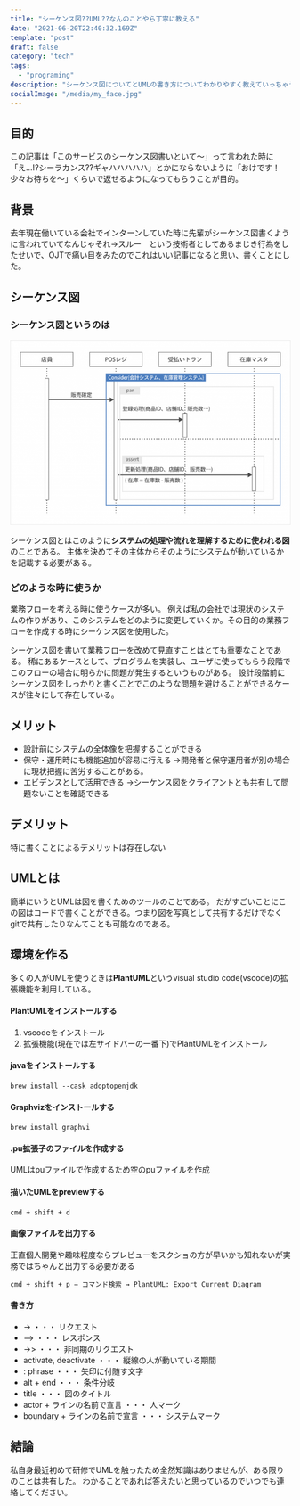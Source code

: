 ```yaml
---
title: "シーケンス図??UML??なんのことやら丁寧に教える"
date: "2021-06-20T22:40:32.169Z"
template: "post"
draft: false
category: "tech"
tags:
  - "programing"
description: "シーケンス図についてとUMLの書き方についてわかりやすく教えていっちゃうよ！！"
socialImage: "/media/my_face.jpg"
---
```

## 目的
この記事は「このサービスのシーケンス図書いといて〜」って言われた時に「え...!?シーラカンス??ギャハハハハハ」とかにならないように「おけです！少々お待ちを〜」くらいで返せるようになってもらうことが目的。
## 背景
去年現在働いている会社でインターンしていた時に先輩がシーケンス図書くように言われていてなんじゃそれ→スルー　という技術者としてあるまじき行為をしたせいで、OJTで痛い目をみたのでこれはいい記事になると思い、書くことにした。

## シーケンス図
### シーケンス図というのは
![aaa](UML.png)

シーケンス図とはこのように**システムの処理や流れを理解するために使われる図**のことである。
主体を決めてその主体からそのようにシステムが動いているかを記載する必要がある。

### どのような時に使うか
業務フローを考える時に使うケースが多い。
例えば私の会社では現状のシステムの作りがあり、このシステムをどのように変更していくか。その目的の業務フローを作成する時にシーケンス図を使用した。

シーケンス図を書いて業務フローを改めて見直すことはとても重要なことである。
稀にあるケースとして、プログラムを実装し、ユーザに使ってもらう段階でこのフローの場合に明らかに問題が発生するというものがある。
設計段階前にシーケンス図をしっかりと書くことでこのような問題を避けることができるケースが往々にして存在している。

## メリット
+ 設計前にシステムの全体像を把握することができる
+ 保守・運用時にも機能追加が容易に行える
→開発者と保守運用者が別の場合に現状把握に苦労することがある。
+ エビデンスとして活用できる
→シーケンス図をクライアントとも共有して問題ないことを確認できる

## デメリット
特に書くことによるデメリットは存在しない

## UMLとは
簡単にいうとUMLは図を書くためのツールのことである。
だがすごいことにこの図はコードで書くことができる。つまり図を写真として共有するだけでなくgitで共有したりなんてことも可能なのである。

## 環境を作る
多くの人がUMLを使うときは**PlantUML**というvisual studio code(vscode)の拡張機能を利用している。
#### PlantUMLをインストールする
1. vscodeをインストール
2. 拡張機能(現在では左サイドバーの一番下)でPlantUMLをインストール

#### javaをインストールする
```
brew install --cask adoptopenjdk
```

#### Graphvizをインストールする
```
brew install graphvi
```
#### .pu拡張子のファイルを作成する
UMLはpuファイルで作成するため空のpuファイルを作成

#### 描いたUMLをpreviewする
```
cmd + shift + d
```
#### 画像ファイルを出力する
正直個人開発や趣味程度ならプレビューをスクショの方が早いかも知れないが実務ではちゃんと出力する必要がある
```
cmd + shift + p → コマンド検索 → PlantUML: Export Current Diagram
```

#### 書き方
+ ->
・・・  リクエスト
+ -->
・・・ レスポンス
+ ->>
・・・ 非同期のリクエスト
+ activate, deactivate
・・・ 縦線の人が動いている期間
+ : phrase
・・・ 矢印に付随す文字
+ alt + end
・・・ 条件分岐
+ title
・・・ 図のタイトル
+ actor + ラインの名前で宣言
・・・ 人マーク
+ boundary + ラインの名前で宣言
・・・ システムマーク


## 結論
私自身最近初めて研修でUMLを触ったため全然知識はありませんが、ある限りのことは共有した。
わかることであれば答えたいと思っているのでいつでも連絡してください。

